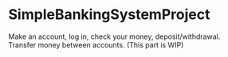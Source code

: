 # SimpleBankingSystemProject
Make an account, log in, check your money, deposit/withdrawal.<br />
Transfer money between accounts. (This part is WIP)
